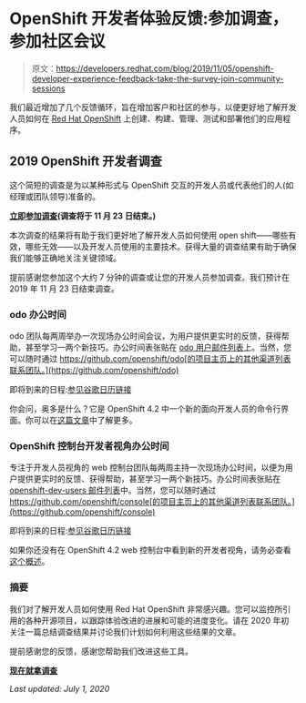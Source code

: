 # OpenShift 开发者体验反馈:参加调查，参加社区会议

> 原文：<https://developers.redhat.com/blog/2019/11/05/openshift-developer-experience-feedback-take-the-survey-join-community-sessions>

我们最近增加了几个反馈循环，旨在增加客户和社区的参与，以便更好地了解开发人员如何在 [Red Hat OpenShift](https://developers.redhat.com/openshift/) 上创建、构建、管理、测试和部署他们的应用程序。

## 2019 OpenShift 开发者调查

这个简短的调查是为以某种形式与 OpenShift 交互的开发人员或代表他们的人(如经理或团队领导)准备的。

**[立即参加调查](https://bit.ly/2klAGZt)(调查将于 11 月 23 日结束。)**

本次调查的结果将有助于我们更好地了解开发人员如何使用 open shift——哪些有效，哪些无效——以及开发人员使用的主要技术。获得大量的调查结果有助于确保我们能够正确地关注关键领域。

提前感谢您参加这个大约 7 分钟的调查或让您的开发人员参加调查。我们预计在 2019 年 11 月 23 日结束调查。

### odo 办公时间

odo 团队每两周举办一次现场办公时间会议，为用户提供更实时的反馈，获得帮助，甚至学习一两个新技巧。办公时间表张贴在 [odo 用户邮件列表](https://groups.google.com/forum/#!forum/odo-users)上。当然，您可以随时通过 https://github.com/openshift/odo[的项目主页上的其他渠道列表联系团队。](https://github.com/openshift/odo)

即将到来的日程:[参见谷歌日历链接](https://calendar.google.com/calendar/b/1?cid=cmVkaGF0LmNvbV9vcmRjYTRpaTlwcTV2YmFiMzFoMnY5bGdnMEBncm91cC5jYWxlbmRhci5nb29nbGUuY29t)

你会问，奥多是什么？它是 OpenShift 4.2 中一个新的面向开发人员的命令行界面。你可以在[这篇文章](https://developers.redhat.com/blog/2019/10/16/openshift-do-odo-developer-cli-openshift/)中了解更多。

### OpenShift 控制台开发者视角办公时间

专注于开发人员视角的 web 控制台团队每两周主持一次现场办公时间，以便为用户提供更实时的反馈、获得帮助，甚至学习一两个新技巧。办公时间表张贴在 [openshift-dev-users 邮件列表](https://groups.google.com/forum/#!forum/openshift-dev-users)中。当然，您可以随时通过 https://github.com/openshift/console[的项目主页上的其他渠道列表联系团队。](https://github.com/openshift/console)

即将到来的日程:[参见谷歌日历链接](https://calendar.google.com/calendar/b/1?cid=cmVkaGF0LmNvbV9vcmRjYTRpaTlwcTV2YmFiMzFoMnY5bGdnMEBncm91cC5jYWxlbmRhci5nb29nbGUuY29t)

如果你还没有在 OpenShift 4.2 web 控制台中看到新的开发者视角，请务必查看[这个概述](https://developers.redhat.com/blog/2019/10/16/openshift-developer-perspective/)。

### 摘要

我们对了解开发人员如何使用 Red Hat OpenShift 非常感兴趣。您可以监控所引用的各种开源项目，以跟踪体验改进的进展和可能的进度变化。请在 2020 年初关注一篇总结调查结果并讨论我们计划如何利用这些结果的文章。

提前感谢您的反馈，感谢您帮助我们改进这些工具。

**[现在就拿调查](https://bit.ly/2klAGZt)**

*Last updated: July 1, 2020*